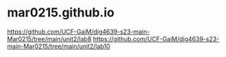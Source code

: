 # mar0215.github.io
https://github.com/UCF-GaiM/dig4639-s23-main-Mar0215/tree/main/unit2/lab8
https://github.com/UCF-GaiM/dig4639-s23-main-Mar0215/tree/main/unit2/lab10
